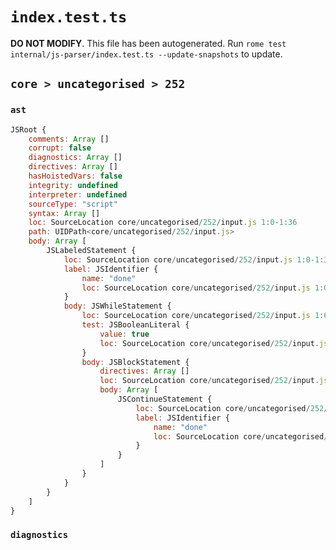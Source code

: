 # `index.test.ts`

**DO NOT MODIFY**. This file has been autogenerated. Run `rome test internal/js-parser/index.test.ts --update-snapshots` to update.

## `core > uncategorised > 252`

### `ast`

```javascript
JSRoot {
	comments: Array []
	corrupt: false
	diagnostics: Array []
	directives: Array []
	hasHoistedVars: false
	integrity: undefined
	interpreter: undefined
	sourceType: "script"
	syntax: Array []
	loc: SourceLocation core/uncategorised/252/input.js 1:0-1:36
	path: UIDPath<core/uncategorised/252/input.js>
	body: Array [
		JSLabeledStatement {
			loc: SourceLocation core/uncategorised/252/input.js 1:0-1:36
			label: JSIdentifier {
				name: "done"
				loc: SourceLocation core/uncategorised/252/input.js 1:0-1:4 (done)
			}
			body: JSWhileStatement {
				loc: SourceLocation core/uncategorised/252/input.js 1:6-1:36
				test: JSBooleanLiteral {
					value: true
					loc: SourceLocation core/uncategorised/252/input.js 1:13-1:17
				}
				body: JSBlockStatement {
					directives: Array []
					loc: SourceLocation core/uncategorised/252/input.js 1:19-1:36
					body: Array [
						JSContinueStatement {
							loc: SourceLocation core/uncategorised/252/input.js 1:21-1:34
							label: JSIdentifier {
								name: "done"
								loc: SourceLocation core/uncategorised/252/input.js 1:30-1:34 (done)
							}
						}
					]
				}
			}
		}
	]
}
```

### `diagnostics`

```

```
